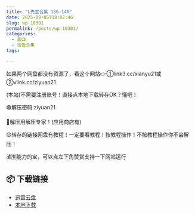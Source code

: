 ```yaml
---
title: "L先生合集 136-146"
date: 2025-09-05T18:02:46
slug: wp-10301
permalink: /posts/wp-10301/
categories:
  - 盖📺
  - 恰饭合集
tags:

---
```


如果两个网盘都没有资源了，看这个网站👉①link3.cc/xianyu21或②vlink.cc/ziyuan21

(本站)不需要注册账号！直接点本地下载转存OK？懂吧！

🟢解压密码:ziyuan21

🔵解压用解压专家！(应用商店有)

🟡转存的链接网盘有教程！一定要看教程！按教程操作！不按教程操作你不会解压！

💰🈶能力的宝，可以点左下角赞赏支持一下网站运行

## 📦 下载链接
- [迅雷云盘](https://blziyuan21.com/pay-download/10301?key=48935a14d4&down_id=0)
- [本地下载](https://blziyuan21.com/pay-download/10301?key=48935a14d4&down_id=1)


